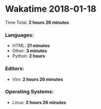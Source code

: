 # Wakatime 2018-01-18

Time Total: **2 hours 26 minutes**

### Languages:
- HTML: **21 minutes** 
- Other: **3 minutes** 
- Python: **2 hours** 

### Editors:
- Vim: **2 hours 26 minutes** 

### Operating Systems:
- Linux: **2 hours 26 minutes** 

